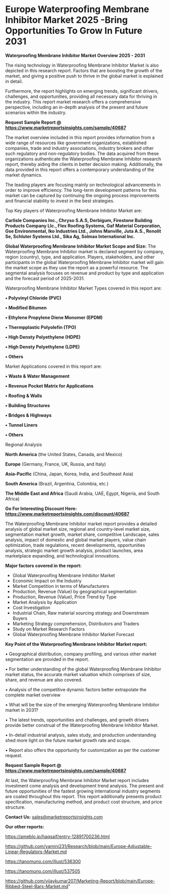 # Europe Waterproofing Membrane Inhibitor Market 2025 -Bring Opportunities To Grow In Future 2031

<Strong> Waterproofing Membrane Inhibitor Market Overview 2025 - 2031</strong>

The rising technology in Waterproofing Membrane Inhibitor Market is also depicted in this research report. Factors that are boosting the growth of the market, and giving a positive push to thrive in the global market is explained in detail.

Furthermore, the report highlights on emerging trends, significant drivers, challenges, and opportunities, providing all necessary data for thriving in the industry. This report market research offers a comprehensive perspective, including an in-depth analysis of the present and future scenarios within the industry.

<strong>Request Sample Report @ <a href=https://www.marketreportsinsights.com/sample/40687>https://www.marketreportsinsights.com/sample/40687</a></strong>

The market overview included in this report provides information from a wide range of resources like government organizations, established companies, trade and industry associations, industry brokers and other such regulatory and non-regulatory bodies. The data acquired from these organizations authenticate the Waterproofing Membrane Inhibitor research report, thereby aiding the clients in better decision making. Additionally, the data provided in this report offers a contemporary understanding of the market dynamics.

The leading players are focusing mainly on technological advancements in order to improve efficiency. The long-term development patterns for this market can be captured by continuing the ongoing process improvements and financial stability to invest in the best strategies.

Top Key players of Waterproofing Membrane Inhibitor Market are:

<strong>Carlisle Companies Inc., Chryso S.A.S, Derbigum, Firestone Building Products Company Llc., Flex Roofing Systems, Gaf Material Corporation, Gse Environmental, Iko Industries Ltd., Johns Manville, Juta A.S., Renolit Se, Schluter Systems Ltd., Sika Ag, Solmax International Inc.</strong>

<strong><b>Global Waterproofing Membrane Inhibitor Market Scope and Size:</b></strong>
The Waterproofing Membrane Inhibitor market is declared segment by company, region (country), type, and application. Players, stakeholders, and other participants in the global Waterproofing Membrane Inhibitor market will gain the market scope as they use the report as a powerful resource. The segmental analysis focuses on revenue and product by type and application and the forecast period of 2025-2031.

Waterproofing Membrane Inhibitor Market Types covered in this report are:

<strong>•  Polyvinyl Chloride (PVC)

•  Modified Bitumen

•  Ethylene Propylene Diene Monomer (EPDM)

•  Thermpplastic Polyolefin (TPO)

•  High Densty Polyethylene (HDPE)

•  High Densty Polyethylene (LDPE)

•  Others</strong>

Market Applications covered in this report are:

<strong>•  Waste & Water Management

•  Revenue Pocket Matrix for Applications

•  Roofing & Walls

•  Building Structures

•  Bridges & Highways

•  Tunnel Liners

•  Others</strong> 

Regional Analysis

<strong>North America</strong> (the United States, Canada, and Mexico)

<strong>Europe</strong> (Germany, France, UK, Russia, and Italy)

<strong>Asia-Pacific</strong> (China, Japan, Korea, India, and Southeast Asia)

<strong>South America</strong> (Brazil, Argentina, Colombia, etc.)

<strong>The Middle East and Africa</strong> (Saudi Arabia, UAE, Egypt, Nigeria, and South Africa)

<strong>Go For Interesting Discount Here: <a href=https://www.marketreportsinsights.com/discount/40687>https://www.marketreportsinsights.com/discount/40687</a></strong>

The Waterproofing Membrane Inhibitor market report provides a detailed analysis of global market size, regional and country-level market size, segmentation market growth, market share, competitive Landscape, sales analysis, impact of domestic and global market players, value chain optimization, trade regulations, recent developments, opportunities analysis, strategic market growth analysis, product launches, area marketplace expanding, and technological innovations.

<strong><b>Major factors covered in the report:</b></strong>
<ul>
  <li>Global Waterproofing Membrane Inhibitor Market </li>
  <li>Economic Impact on the Industry</li>
  <li>Market Competition in terms of Manufacturers</li>
  <li>Production, Revenue (Value) by geographical segmentation</li>
  <li>Production, Revenue (Value), Price Trend by Type</li>
  <li>Market Analysis by Application</li>
  <li>Cost Investigation</li>
  <li>Industrial Chain, Raw material sourcing strategy and Downstream Buyers</li>
  <li>Marketing Strategy comprehension, Distributors and Traders</li>
  <li>Study on Market Research Factors</li>
  <li>Global Waterproofing Membrane Inhibitor Market Forecast</li>
</ul>

<strong><b>Key Point of the Waterproofing Membrane Inhibitor Market report:</b></strong>

• Geographical distribution, company profiling, and various other market segmentation are provided in the report.

• For better understanding of the global Waterproofing Membrane Inhibitor market status, the accurate market valuation which comprises of size, share, and revenue are also covered.

• Analysis of the competitive dynamic factors better extrapolate the complete market overview

• What will be the size of the emerging Waterproofing Membrane Inhibitor market in 2031?

• The latest trends, opportunities and challenges, and growth drivers provide better construal of the Waterproofing Membrane Inhibitor Market.

• In-detail industrial analysis, sales study, and production understanding shed more light on the future market growth rate and scope.

• Report also offers the opportunity for customization as per the customer request.

<strong>Request Sample Report @ <a href=https://www.marketreportsinsights.com/sample/40687>https://www.marketreportsinsights.com/sample/40687</a></strong>

At last, the Waterproofing Membrane Inhibitor Market report includes investment come analysis and development trend analysis. The present and future opportunities of the fastest growing international industry segments are coated throughout this report. This report additionally presents product specification, manufacturing method, and product cost structure, and price structure.

<strong>Contact Us:</strong>
sales@marketreportsinsights.com

<strong>Our other reports:</strong>

<a href=https://ameblo.jp/haqsaif/entry-12891700236.html>https://ameblo.jp/haqsaif/entry-12891700236.html</a>

<a href=https://github.com/yamini231/Research/blob/main/Europe-Adjustable-Linear-Regulators-Market.md>https://github.com/yamini231/Research/blob/main/Europe-Adjustable-Linear-Regulators-Market.md</a>

<a href=https://tanomuno.com/illust/536300>https://tanomuno.com/illust/536300</a>

<a href=https://tanomuno.com/illust/537505>https://tanomuno.com/illust/537505</a>

<a href=https://github.com/vijaykumar207/Marketing-Report/blob/main/Europe-Ribbed-Steel-Bars-Market.md>https://github.com/vijaykumar207/Marketing-Report/blob/main/Europe-Ribbed-Steel-Bars-Market.md</a>"

